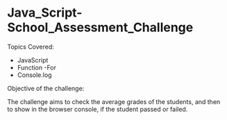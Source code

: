 # Java_Script-School_Assessment_Challenge

Topics Covered:

- JavaScript
- Function
-For
- Console.log

Objective of the challenge:

The challenge aims to check the average grades of the students, and then to show in the browser console, if the student passed or failed.
